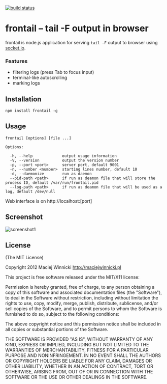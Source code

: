 [![build status](https://secure.travis-ci.org/mthenw/frontail.png)](http://travis-ci.org/mthenw/frontail)

# frontail – tail -F output in browser


frontail is node.js application for serving `tail -F` output to browser using [socket.io](http://socket.io/).

### Features

* filtering logs (press Tab to focus input)
* terminal-like autoscrolling
* marking logs

## Installation

    npm install frontail -g

## Usage

    frontail [options] [file ...]

    Options:

      -h, --help             output usage information
      -V, --version          output the version number
      -p, --port <port>      server port, default 9001
      -n, --number <number>  starting lines number, default 10
      -d, --daemonize        run as daemon
      --pid-path <path>      if run as deamon file that will store the process ID, default /var/run/frontail.pid
      --log-path <path>      if run as deamon file that will be used as a log, default /dev/null

Web interface is on http://localhost:[port]

## Screenshot

![screenshot1](http://dl.dropbox.com/u/3101412/frontail3.png)

## License

(The MIT License)

Copyright 2012 Maciej Winnicki http://maciejwinnicki.pl

This project is free software released under the MIT/X11 license:

Permission is hereby granted, free of charge, to any person obtaining a copy
of this software and associated documentation files (the "Software"), to deal
in the Software without restriction, including without limitation the rights
to use, copy, modify, merge, publish, distribute, sublicense, and/or sell
copies of the Software, and to permit persons to whom the Software is
furnished to do so, subject to the following conditions:

The above copyright notice and this permission notice shall be included in
all copies or substantial portions of the Software.

THE SOFTWARE IS PROVIDED "AS IS", WITHOUT WARRANTY OF ANY KIND, EXPRESS OR
IMPLIED, INCLUDING BUT NOT LIMITED TO THE WARRANTIES OF MERCHANTABILITY,
FITNESS FOR A PARTICULAR PURPOSE AND NONINFRINGEMENT. IN NO EVENT SHALL THE
AUTHORS OR COPYRIGHT HOLDERS BE LIABLE FOR ANY CLAIM, DAMAGES OR OTHER
LIABILITY, WHETHER IN AN ACTION OF CONTRACT, TORT OR OTHERWISE, ARISING FROM,
OUT OF OR IN CONNECTION WITH THE SOFTWARE OR THE USE OR OTHER DEALINGS IN
THE SOFTWARE.
